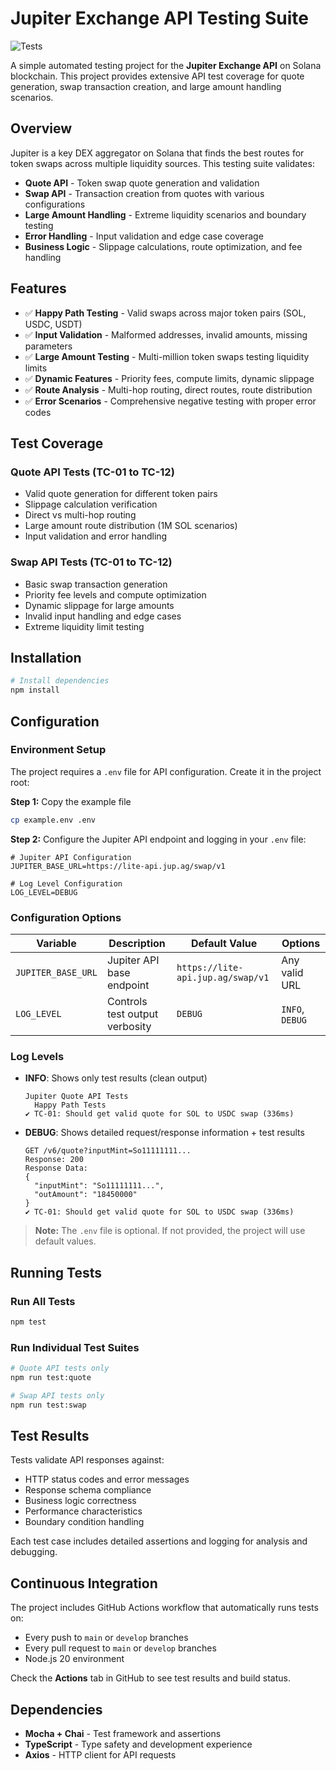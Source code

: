 # Jupiter Exchange API Testing Suite

![Tests](https://github.com/Dakatalol/YordanIliev_BlockChainAPI_Challenge/workflows/Test%20Suite/badge.svg)

A simple automated testing project for the **Jupiter Exchange API** on Solana blockchain. This project provides extensive API test coverage for quote generation, swap transaction creation, and large amount handling scenarios.

## Overview

Jupiter is a key DEX aggregator on Solana that finds the best routes for token swaps across multiple liquidity sources. This testing suite validates:

- **Quote API** - Token swap quote generation and validation
- **Swap API** - Transaction creation from quotes with various configurations
- **Large Amount Handling** - Extreme liquidity scenarios and boundary testing
- **Error Handling** - Input validation and edge case coverage
- **Business Logic** - Slippage calculations, route optimization, and fee handling

## Features

- ✅ **Happy Path Testing** - Valid swaps across major token pairs (SOL, USDC, USDT)
- ✅ **Input Validation** - Malformed addresses, invalid amounts, missing parameters
- ✅ **Large Amount Testing** - Multi-million token swaps testing liquidity limits
- ✅ **Dynamic Features** - Priority fees, compute limits, dynamic slippage
- ✅ **Route Analysis** - Multi-hop routing, direct routes, route distribution
- ✅ **Error Scenarios** - Comprehensive negative testing with proper error codes

## Test Coverage

### Quote API Tests (TC-01 to TC-12)

- Valid quote generation for different token pairs
- Slippage calculation verification
- Direct vs multi-hop routing
- Large amount route distribution (1M SOL scenarios)
- Input validation and error handling

### Swap API Tests (TC-01 to TC-12)

- Basic swap transaction generation
- Priority fee levels and compute optimization
- Dynamic slippage for large amounts
- Invalid input handling and edge cases
- Extreme liquidity limit testing

## Installation

```bash
# Install dependencies
npm install
```

## Configuration

### Environment Setup

The project requires a `.env` file for API configuration. Create it in the project root:

**Step 1:** Copy the example file

```bash
cp example.env .env
```

**Step 2:** Configure the Jupiter API endpoint and logging in your `.env` file:

```env
# Jupiter API Configuration
JUPITER_BASE_URL=https://lite-api.jup.ag/swap/v1

# Log Level Configuration
LOG_LEVEL=DEBUG
```

### Configuration Options

| Variable           | Description                    | Default Value                     | Options         |
| ------------------ | ------------------------------ | --------------------------------- | --------------- |
| `JUPITER_BASE_URL` | Jupiter API base endpoint      | `https://lite-api.jup.ag/swap/v1` | Any valid URL   |
| `LOG_LEVEL`        | Controls test output verbosity | `DEBUG`                           | `INFO`, `DEBUG` |

### Log Levels

- **INFO**: Shows only test results (clean output)

  ```
  Jupiter Quote API Tests
    Happy Path Tests
  ✔ TC-01: Should get valid quote for SOL to USDC swap (336ms)
  ```

- **DEBUG**: Shows detailed request/response information + test results
  ```
  GET /v6/quote?inputMint=So11111111...
  Response: 200
  Response Data:
  {
    "inputMint": "So11111111...",
    "outAmount": "18450000"
  }
  ✔ TC-01: Should get valid quote for SOL to USDC swap (336ms)
  ```

> **Note:** The `.env` file is optional. If not provided, the project will use default values.

## Running Tests

### Run All Tests

```bash
npm test
```

### Run Individual Test Suites

```bash
# Quote API tests only
npm run test:quote

# Swap API tests only
npm run test:swap
```

## Test Results

Tests validate API responses against:

- HTTP status codes and error messages
- Response schema compliance
- Business logic correctness
- Performance characteristics
- Boundary condition handling

Each test case includes detailed assertions and logging for analysis and debugging.

## Continuous Integration

The project includes GitHub Actions workflow that automatically runs tests on:

- Every push to `main` or `develop` branches
- Every pull request to `main` or `develop` branches
- Node.js 20 environment

Check the **Actions** tab in GitHub to see test results and build status.

## Dependencies

- **Mocha + Chai** - Test framework and assertions
- **TypeScript** - Type safety and development experience
- **Axios** - HTTP client for API requests
